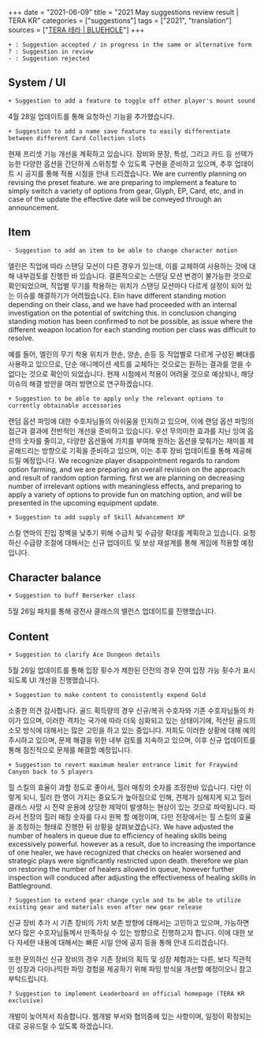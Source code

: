 +++
date = "2021-06-09"
title = "2021 May suggestions review result | TERA KR"
categories = ["suggestions"]
tags = ["2021", "translation"]
sources = ["[TERA 테라 | BLUEHOLE](https://playtera.co.kr/news/devnotes/394)"]
+++

```
+ : Suggestion accepted / in progress in the same or alternative form 
? : Suggestion in review
- : Suggestion rejected
```

## System / UI

```
+ Suggestion to add a feature to toggle off other player's mount sound
```

4월 28일 업데이트를 통해 요청하신 기능을 추가했습니다.

```
+ Suggestion to add a name save feature to easily differentiate between different Card Collection slots
```

현재 프리셋 기능 개선을 계획하고 있습니다. 장비와 문장, 특성, 그리고 카드 등 선택가능한 다양한 옵션을 간단하게 스위칭할 수 있도록 구현을 준비하고 있으며, 추후 업데이트 시 공지를 통해 적용 시점을 안내 드리겠습니다.
We are currently planning on revising the preset feature. we are preparing to implement a feature to simply switch a variety of options from gear, Glyph, EP, Card, etc, and in case of the update the effective date will be conveyed through an announcement.

## Item

```
- Suggestion to add an item to be able to change character motion
```

엘린은 직업에 따라 스탠딩 모션이 다른 경우가 있는데, 이를 교체하여 사용하는 것에 대해 내부검토를 진행한 바 있습니다. 결론적으로는 스탠딩 모션 변경이 불가능한 것으로 확인되었으며, 직업별 무기를 착용하는 위치가 스탠딩 모션마다 다르게 설정이 되어 있는 이슈를 해결하기가 어려웠습니다.
Elin have different standing motion depending on their class, and we have had proceeded with an internal investigation on the potential of switching this. in conclusion changing standing motion has been confirmed to not be possible, as issue where the different weapon location for each standing motion per class was difficult to resolve.

예를 들어, 엘린의 무기 착용 위치가 한손, 양손, 손등 등 직업별로 다르게 구성된 뼈대를 사용하고 있으므로, 단순 애니메이션 세트를 교체하는 것으로는 원하는 결과를 얻을 수 없다는 것으로 확인이 되었습니다. 현재 시점에서 적용이 어려울 것으로 예상되나, 해당 이슈의 해결 방안을 여러 방면으로 연구하겠습니다.

```
+ Suggestion to be able to apply only the relevant options to currently obtainable accessories
```

랜덤 옵션 파밍에 대한 수호자님들의 아쉬움을 인지하고 있으며, 이에 랜덤 옵션 파밍의 접근과 결과에 전반적인 개선을 준비하고 있습니다. 우선 무의미한 효과를 지닌 잉여 옵션의 숫자를 줄이고, 다양한 옵션들에 가치를 부여해 원하는 옵션을 맞춰가는 재미를 제공해드리는 방향으로 기획을 준비하고 있으며, 이는 추후 장비 업데이트를 통해 제공해드릴 예정입니다.
We recognize player disappointment regards to random option farming, and we are preparing an overall revision on the approach and result of random option farming. first we are planning on decreasing number of irrelevant options with meaningless effects, and preparing to apply a variety of options to provide fun on matching option, and will be presented in the upcoming equipment update.

```
+ Suggestion to add supply of Skill Advancement XP
```

스킬 연마의 진입 장벽을 낮추기 위해 수급처 및 수급량 확대를 계획하고 있습니다. 요청하신 수급량 조절에 대해서는 신규 업데이트 및 보상 재설계를 통해 게임에 적용할 예정입니다.

## Character balance

```
+ Suggestion to buff Berserker class
```

5월 26일 패치를 통해 광전사 클래스의 밸런스 업데이트를 진행했습니다.

## Content

```
+ Suggestion to clarify Ace Dungeon details
```

5월 26일 업데이트를 통해 입장 횟수가 제한된 던전의 경우 잔여 입장 가능 횟수가 표시되도록 UI 개선을 진행했습니다.

```
+ Suggestion to make content to consistently expend Gold
```

소중한 의견 감사합니다. 골드 획득량의 경우 신규/복귀 수호자와 기존 수호자님들의 차이가 있으며, 이러한 격차는 국가에 따라 더욱 심화되고 있는 상태이기에, 적산된 골드의 소모 방식에 대해서는 많은 고민을 하고 있는 중입니다. 저희도 이러한 상황에 대해 예의 주시하고 있으며, 문제 해결을 위한 내부 검토를 지속하고 있으며, 이후 신규 업데이트를 통해 점진적으로 문제를 해결할 예정입니다.

```
+ Suggestion to revert maximum healer entrance limit for Fraywind Canyon back to 5 players
```

힐 스킬의 효율이 과할 정도로 좋아서, 힐러 매칭의 숫자를 조정한바 있습니다. 다만 이렇게 되니, 힐러 한 명이 가지는 중요도가 높아짐으로 인해, 견제가 심해지게 되고 힐러 클래스 사망 시 전략 운용에 상당한 제약이 발생하는 현상이 있는 것으로 파악됩니다. 따라서 전장의 힐러 매칭 숫자를 다시 원복 할 예정이며, 다만 전장에서는 힐 스킬의 효율을 조정하는 형태로 진행한 뒤 상황을 살펴보겠습니다.
We have adjusted the number of healers in queue due to efficiency of healing skills being excessively powerful. however as a result, due to increasing the importance of one healer, we have recognized that checks on healer worsened and strategic plays were significantly restricted upon death. therefore we plan on restoring the number of healers allowed in queue, however further inspection will conduced after adjusting the effectiveness of healing skills in Battleground.

```
? Suggestion to extend gear change cycle and to be able to utilize existing gear and materials even after new gear release
```

신규 장비 추가 시 기존 장비의 가치 보존 방향에 대해서는 고민하고 있으며, 가능하면 보다 많은 수호자님들께서 만족하실 수 있는 방향으로 진행하고자 합니다. 이에 대한 보다 자세한 내용에 대해서는 빠른 시일 안에 공지 등을 통해 안내 드리겠습니다.

또한 문의하신 신규 장비의 경우 기존 장비의 획득 및 성장 체험과는 다른, 보다 직관적인 성장과 다이나믹한 파밍 경험을 제공하기 위해 파밍 방식을 개선할 예정이오니 참고 부탁드립니다.

```
? Suggestion to implement Leaderboard on official homepage (TERA KR exclusive)
```

개발이 늦어져서 죄송합니다. 웹개발 부서와 협의중에 있는 사항이며, 일정이 확정되는 대로 공유드릴 수 있도록 하겠습니다.
